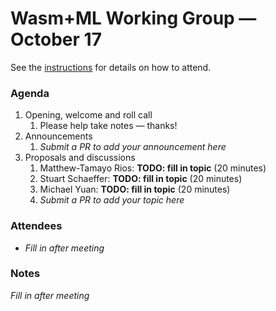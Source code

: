 # Wasm+ML Working Group &mdash; October 17

See the [instructions](../README.md) for details on how to attend.

### Agenda

1. Opening, welcome and roll call
    1. Please help take notes &mdash; thanks!
1. Announcements
    1. _Submit a PR to add your announcement here_
1. Proposals and discussions
    1. Matthew-Tamayo Rios: __TODO: fill in topic__ (20 minutes)
    1. Stuart Schaeffer: __TODO: fill in topic__ (20 minutes)
    1. Michael Yuan: __TODO: fill in topic__ (20 minutes)
    1. _Submit a PR to add your topic here_

### Attendees

- _Fill in after meeting_

### Notes

_Fill in after meeting_
